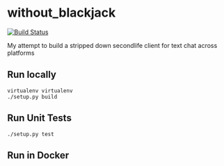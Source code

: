 without_blackjack
==============
[![Build Status](https://travis-ci.org/rgooler/without_blackjack.svg?branch=master)](https://travis-ci.org/rgooler/without_blackjack)

My attempt to build a stripped down secondlife client for text chat across platforms

Run locally
-----------
    virtualenv virtualenv
    ./setup.py build


Run Unit Tests
--------------
    ./setup.py test


Run in Docker
-------------
